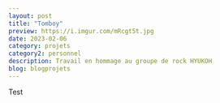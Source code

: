 ```yaml
---
layout: post
title: "Tomboy"
preview: https://i.imgur.com/mRcgt5t.jpg
date: 2023-02-06
category: projets 
category2: personnel
description: Travail en hommage au groupe de rock HYUKOH
blog: blogprojets
---
```


Test
